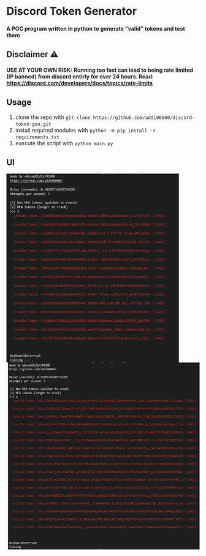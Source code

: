 # Discord Token Generator
#### A POC program written in python to generate "valid" tokens and test them

## Disclaimer ⚠
#### **USE AT YOUR OWN RISK:**  Running too fast can lead to being rate limited (IP banned) from discord entirly for over 24 hours. Read: https://discord.com/developers/docs/topics/rate-limits

## Usage
1. clone the repo with ```git clone https://github.com/addi00000/discord-token-gen.git```
2. install required modules with ```python -m pip install -r requirements.txt```
3. execute the script with ```python main.py```

## UI
<img align="left" width = 450 src = "/assets/ui.png">
<img align="right" width = 500 src = "assets/ui2.png">


